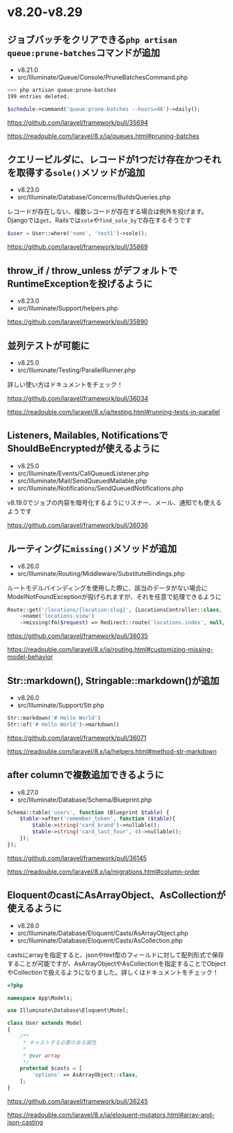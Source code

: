 # v8.20-v8.29

## ジョブバッチをクリアできる`php artisan queue:prune-batches`コマンドが追加
- v8.21.0
- src/Illuminate/Queue/Console/PruneBatchesCommand.php

```bash
>>> php artisan queue:prune-batches
199 entries deleted.
```

```php
$schedule->command('queue:prune-batches --hours=48')->daily();
```

https://github.com/laravel/framework/pull/35694

https://readouble.com/laravel/8.x/ja/queues.html#pruning-batches

## クエリービルダに、レコードが1つだけ存在かつそれを取得する`sole()`メソッドが追加
- v8.23.0
- src/Illuminate/Database/Concerns/BuildsQueries.php

レコードが存在しない、複数レコードが存在する場合は例外を投げます。
Djangoでは`get`、Railsでは`sole`や`find_sole_by`で存在するそうです

```php
$user = User::where('name', 'test1')->sole();
```

https://github.com/laravel/framework/pull/35869

## throw_if / throw_unless がデフォルトでRuntimeExceptionを投げるように
- v8.23.0
- src/Illuminate/Support/helpers.php

https://github.com/laravel/framework/pull/35890


## 並列テストが可能に
- v8.25.0
- src/Illuminate/Testing/ParallelRunner.php

詳しい使い方はドキュメントをチェック！

https://github.com/laravel/framework/pull/36034

https://readouble.com/laravel/8.x/ja/testing.html#running-tests-in-parallel


## Listeners, Mailables, NotificationsでShouldBeEncryptedが使えるように
- v8.25.0
- src/Illuminate/Events/CallQueuedListener.php
- src/Illuminate/Mail/SendQueuedMailable.php
- src/Illuminate/Notifications/SendQueuedNotifications.php

v8.19.0でジョブの内容を暗号化するようにリスナー、メール、通知でも使えるようです

https://github.com/laravel/framework/pull/36036

## ルーティングに`missing()`メソッドが追加
- v8.26.0
- src/Illuminate/Routing/Middleware/SubstituteBindings.php

ルートモデルバインディングを使用した際に、該当のデータがない場合にModelNotFoundExceptionが投げられますが、それを任意で処理できるように


```php
Route::get('/locations/{location:slug}', [LocationsController::class, 'show'])
	->name('locations.view')
	->missing(fn($request) => Redirect::route('locations.index', null, 301));
```

https://github.com/laravel/framework/pull/36035

https://readouble.com/laravel/8.x/ja/routing.html#customizing-missing-model-behavior

## Str::markdown(), Stringable::markdown()が追加
- v8.26.0
- src/Illuminate/Support/Str.php

```php
Str::markdown('# Hello World')
Str::of('# Hello World')->markdown()
```

https://github.com/laravel/framework/pull/36071

https://readouble.com/laravel/8.x/ja/helpers.html#method-str-markdown

## after columnで複数追加できるように
- v8.27.0
- src/Illuminate/Database/Schema/Blueprint.php

```php
Schema::table('users', function (Blueprint $table) {
	$table->after('remember_token', function ($table){
		$table->string('card_brand')->nullable();
		$table->string('card_last_four', 4)->nullable();
	});
});
```

https://github.com/laravel/framework/pull/36145

https://readouble.com/laravel/8.x/ja/migrations.html#column-order

## EloquentのcastにAsArrayObject、AsCollectionが使えるように
- v8.28.0
- src/Illuminate/Database/Eloquent/Casts/AsArrayObject.php
- src/Illuminate/Database/Eloquent/Casts/AsCollection.php

castsにarrayを指定すると、jsonやtext型のフィールドに対して配列形式で保存することが可能ですが、AsArrayObjectやAsCollectionを指定することでObjectやCollectionで扱えるようになりました。詳しくはドキュメントをチェック！

```php
<?php

namespace App\Models;

use Illuminate\Database\Eloquent\Model;

class User extends Model
{
	/**
	 * キャストする必要のある属性
	 *
	 * @var array
	 */
	protected $casts = [
		'options' => AsArrayObject::class,
	];
}
```

https://github.com/laravel/framework/pull/36245

https://readouble.com/laravel/8.x/ja/eloquent-mutators.html#array-and-json-casting
